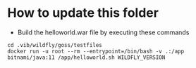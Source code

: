 # How to update this folder

* Build the helloworld.war file by executing these commands

```
cd .vib/wildfly/goss/testfiles
docker run -u root --rm --entrypoint=/bin/bash -v .:/app bitnami/java:11 /app/helloworld.sh WILDFLY_VERSION
```
